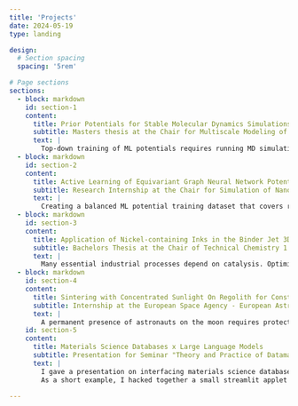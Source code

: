 ```yaml
---
title: 'Projects'
date: 2024-05-19
type: landing

design:
  # Section spacing
  spacing: '5rem'

# Page sections
sections:
  - block: markdown
    id: section-1
    content:
      title: Prior Potentials for Stable Molecular Dynamics Simulations with Machine Learning Force Fields
      subtitle: Masters thesis at the Chair for Multiscale Modeling of Fluid Materials - Prof. Julija Zavadlav - 6 mo.
      text: |
        Top-down training of ML potentials requires running MD simulations during training. The observables from the simulation can then be compared with experimental values. Based on this, the potential parameters can be updated effectively without backpropagating through the trajectory by differentiable trajectory reweighing. However, untrained ML potentials can cause MD simulations to destabilize. In my master's thesis, I developed Delta-Learning methods for combining the stability of empirical force fields and the accuracy of ML interatomic potentials. From a statistical perspective, this Delta Learning approach can be understood as placing a prior (the classical force field) on the phase space distribution. Further, I reviewed different measures of stability of MD simulations and investigated parameters that influence the quality of both the classical and ML potentials - e.g., the functional form of the prior. The project was developed with JAX, JAX MD, and the chemtrain library.
  - block: markdown
    id: section-2
    content:
      title: Active Learning of Equivariant Graph Neural Network Potentials for Metal-Organic Frameworks
      subtitle: Research Internship at the Chair for Simulation of Nanosystems for Energy Conversion - Prof. Alessio Gagliardi - 2mo.
      text: |
        Creating a balanced ML potential training dataset that covers relevant portions of the configuration space can be difficult. This problem arises from the curse of dimensionality of phase space. One approach to tackling dataset creation is active learning. In this project, I implemented an active learning workflow for training a NequIP potential for the metal-organic framework UiO-66. The workflow consisted of iteratively training the MLIP, running metadynamics simulation to sample the configuration space along a collective variable (in this case, the volume of the MOF cell), and subsequently computing forces and potential energies with DFT calculations, thereby expanding the training dataset with new structures. The workflow was set up using the NequIP, LAMMPS+PLUMED for MD, CP2K for DFT, SLURM for HPC management, Python, and BASH for setting up config files and "scripting glue". 
  - block: markdown
    id: section-3
    content:
      title: Application of Nickel-containing Inks in the Binder Jet 3D-Printing of Ni/Al2O3 Catalysts for CO2 Methanation
      subtitle: Bachelors Thesis at the Chair of Technical Chemistry 1 - Prof. Kai-Olaf Hinrichsen - 3 mo.
      text: |
        Many essential industrial processes depend on catalysis. Optimization of catalysts and reactors can be complicated due to the manufacturing constraints of the catalyst pellets. Additive manufacturing offers the capability to produce (almost) any desired shape and could, therefore, be used for optimizing catalyst pellet geometries and, thereby, the chemical reactions. In my bachelor's thesis, I used a 3D-printing manufacturing process (binder jetting) of alumina-supported nickel catalysts for CO2 reduction. The laboratory work in the experimental group of the Chair for Technical Chemistry 1 contained a wide range of mechanical, physical, and chemical characterization - Crushing strength tests, porosometry, N2 physisorption, powder XRD, UV/VIS Spectroscopy, TEM, XPS.
  - block: markdown
    id: section-4
    content:
      title: Sintering with Concentrated Sunlight On Regolith for Constructing Lunar Habitats (SCORCH)
      subtitle: Internship at the European Space Agency - European Astronaut Centre, Cologne - Dr. Aidan Cowley - 6 mo.
      text: |
        A permanent presence of astronauts on the moon requires protection from radiation and micrometeorites. Shipping all construction materials for habitats from the Earth is expensive; the costs increase the barrier to continued lunar exploration. Utilizing local lunar resources such as sunlight and moondust (regolith) can reduce these costs. I built a 3D printer for powder bed fusion with concentrated sunlight during my internship. I took on the tasks of mechanical and electrical design, manufacturing, assembly, implementation of sensor and actuator software, process modeling with FEM, and creating documentation and experimental procedures.  - block: markdown
    id: section-5
    content:
      title: Materials Science Databases x Large Language Models
      subtitle: Presentation for Seminar "Theory and Practice of Datamanagement in Chemistry" - Prof. Helge Stein - 2 d.
      text: |
        I gave a presentation on interfacing materials science databases, data management, and large language models, which can be found here: https://github.com/steffen-wedig/ec-llm.
        As a short example, I hacked together a small streamlit applet that uses retrieval augmented generation (RAG) on the BattINFO ontology to find correct concepts of the ontology - which might be useful for tagging lab documents. Used LlamaIndex and Streamlit.

---
```



